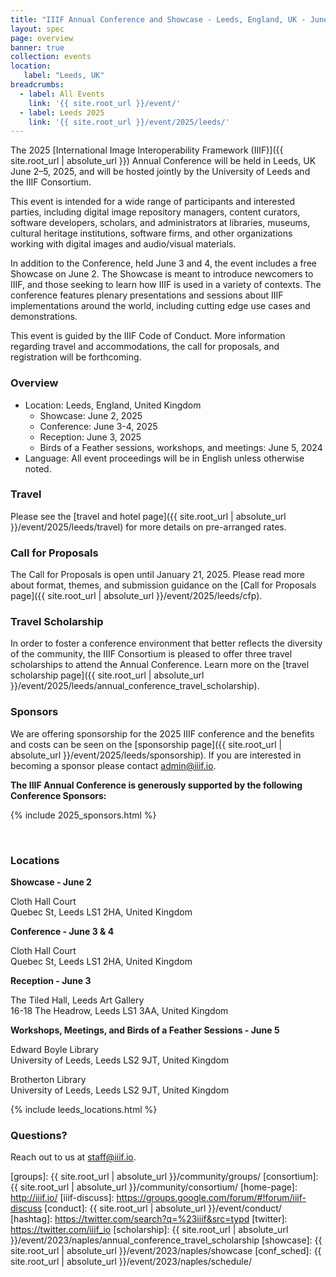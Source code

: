 ```yaml
---
title: "IIIF Annual Conference and Showcase - Leeds, England, UK - June 2-5, 2025"
layout: spec
page: overview
banner: true 
collection: events
location:
   label: "Leeds, UK"
breadcrumbs:
  - label: All Events
    link: '{{ site.root_url }}/event/'
  - label: Leeds 2025
    link: '{{ site.root_url }}/event/2025/leeds/'
---
```



The 2025 [International Image Interoperability Framework (IIIF)]({{ site.root_url | absolute_url }}) Annual Conference will be held in Leeds, UK June 2–5, 2025, and will be hosted jointly by the University of Leeds and the IIIF Consortium.

This event is intended for a wide range of participants and interested parties, including digital image repository managers, content curators, software developers, scholars, and administrators at libraries, museums, cultural heritage institutions, software firms, and other organizations working with digital images and audio/visual materials.

In addition to the Conference, held June 3 and 4, the event includes a free Showcase on June 2. The Showcase is meant to introduce newcomers to IIIF, and those seeking to learn how IIIF is used in a variety of contexts. The conference features plenary presentations and sessions about IIIF implementations around the world, including cutting edge use cases and demonstrations. 

This event is guided by the IIIF Code of Conduct. More information regarding travel and accommodations, the call for proposals, and registration will be forthcoming.


### **Overview**

* Location: Leeds, England, United Kingdom
    * Showcase: June 2, 2025
    * Conference: June 3-4, 2025
    * Reception: June 3, 2025
    * Birds of a Feather sessions, workshops, and meetings: June 5, 2024
* Language: All event proceedings will be in English unless otherwise noted.

### **Travel**

Please see the [travel and hotel page]({{ site.root_url | absolute_url }}/event/2025/leeds/travel) for more details on pre-arranged rates.

### **Call for Proposals**

The Call for Proposals is open until January 21, 2025. Please read more about format, themes, and submission guidance on the [Call for Proposals page]({{ site.root_url | absolute_url }}/event/2025/leeds/cfp). 

### **Travel Scholarship**

In order to foster a conference environment that better reflects the diversity of the community, the IIIF Consortium is pleased to offer three travel scholarships to attend the Annual Conference. Learn more on the [travel scholarship page]({{ site.root_url | absolute_url }}/event/2025/leeds/annual_conference_travel_scholarship).

### **Sponsors**

We are offering sponsorship for the 2025 IIIF conference and the benefits and costs can be seen on the [sponsorship page]({{ site.root_url | absolute_url }}/event/2025/leeds/sponsorship). If you are interested in becoming a sponsor please contact [admin@iiif.io](mailto:admin@iiif.io). 


**The IIIF Annual Conference is generously supported by the following Conference Sponsors:**

{% include 2025_sponsors.html %} 

<br>

### Locations

**Showcase - June 2**

Cloth Hall Court <br>
Quebec St, Leeds LS1 2HA, United Kingdom

**Conference - June 3 & 4**

Cloth Hall Court <br>
Quebec St, Leeds LS1 2HA, United Kingdom

**Reception - June 3**

The Tiled Hall, Leeds Art Gallery <br>
16-18 The Headrow, Leeds LS1 3AA, United Kingdom

**Workshops, Meetings, and Birds of a Feather Sessions - June 5**

Edward Boyle Library<br>
University of Leeds, Leeds LS2 9JT, United Kingdom <br>

Brotherton Library<br>
University of Leeds, Leeds LS2 9JT, United Kingdom


{% include leeds_locations.html %} 


<!-- ### **Register**

Please register for Conference and/or the Showcase using Conftool. Payment must be submitted following your registration via Paypal using a credit card number, or via check. You can register [here](https://www.conftool.org/iiif2024/). Registration will close on May 14, 2024. 

### **Schedule**

The conference will run between the Tuesday the 4th of June to Thursday the 6th of June. There will also be a showcase for people new to IIIF on Friday the 7th of June.

[Conference]({{ site.root_url | absolute_url }}/event/2024/los-angeles/schedule/):
 * [Day 1 - Tuesday, June 4th]({{ site.root_url | absolute_url}}/event/2024/los-angeles/schedule/#day-1---tuesday-june-4th)
 * [Day 2 - Wednesday, June 5th]({{ site.root_url | absolute_url }}/event/2024/los-angeles/schedule/#day-2---wednesday-june-5th)
 * [Birds of a feather sessions - Thursday, June 6th]({{ site.root_url | absolute_url }}/event/2024/los-angeles/schedule/#birds-of-a-feather-sessions---thursday-june-6th)

[Showcase]({{ site.root_url | absolute_url }}/event/2024/los-angeles/showcase/):
 * [Getty museum, Friday, June 7th]({{ site.root_url | absolute_url }}/event/2024/los-angeles/showcase/)


### **Travel**

Please see the [travel and hotel page]({{ site.root_url | absolute_url }}/event/2024/los-angeles/travel) for more details on pre-arranged rates.


### Program committee

Thank you to the 2024 Program committee:

* Dawn Childress, UCLA Library
* Martin Critelli, Ca' Foscari University of Venice
* Nuno Freire, Europeana
* Joshua Gomez, UCLA Library
* David Newbury, Getty
* Caitlin Perry, IIIF Consortium 
* Julien A. Raemy, University of Basel
* Glen Robson, IIIF Consortium
* Sandra Santos, The Courtauld Institute of Art
* Greete Veesalu, Estonian National Library


 -->

### **Questions?**

Reach out to us at staff@iiif.io.


[iiif]: https://iiif.io/
[groups]: {{ site.root_url | absolute_url }}/community/groups/
[consortium]: {{ site.root_url | absolute_url }}/community/consortium/
[home-page]: http://iiif.io/
[iiif-discuss]: https://groups.google.com/forum/#!forum/iiif-discuss
[conduct]: {{ site.root_url | absolute_url }}/event/conduct/
[hashtag]: https://twitter.com/search?q=%23iiif&src=typd
[twitter]: https://twitter.com/iiif_io
[scholarship]:  {{ site.root_url | absolute_url }}/event/2023/naples/annual_conference_travel_scholarship
[showcase]:  {{ site.root_url | absolute_url }}/event/2023/naples/showcase
[conf_sched]: {{ site.root_url | absolute_url }}/event/2023/naples/schedule/
